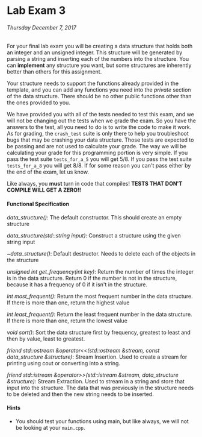 # Lab Exam 3 #
###### Thursday December 7, 2017 ######

For your final lab exam you will be creating a data structure that holds both an integer and an unsigned integer. This structure will be generated by parsing a string and inserting each of the numbers into the structure. You can **implement** any structure you want, but some structures are inherently better than others for this assignment. 

Your structure needs to support the functions already provided in the template, and you can add any functions you need into the *private* section of the data structure. There should be no other public functions other than the ones provided to you. 

We have provided you with all of the tests needed to test this exam, and we will not be changing out the tests when we grade the exam. So you have the answers to the test, all you need to do is to write the code to make it work. As for grading, the `crash_test` suite is only there to help you troubleshoot bugs that may be crashing your data structure. Those tests are expected to be passing and are not used to calculate your grade. The way we will be calculating your grade for this programming portion is very simple. If you pass the test suite `tests_for_a_5` you will get 5/8. If you pass the test suite `tests_for_a_8` you will get 8/8. If for some reason you can't pass either by the end of the exam, let us know. 

Like always, you **must** turn in code that compiles! **TESTS THAT DON'T COMPILE WILL GET A ZERO!!** 


#### Functional Specification ####
*data_structure()*: The default constructor. This should create an empty structure

*data_structure(std::string input)*: Construct a structure using the given string input 

*~data_structure()*: Default destructor. Needs to delete each of the objects in the structure
 
*unsigned int get_frequency(int key)*: Return the number of times the integer is in the data structure. Return 0 if the number is not in the structure, because it has a frequency of 0 if it isn't in the structure.

*int most_frequent()*: Return the most frequent number in the data structure. If there is more than one, return the highest value

*int least_frequent()*: Return the least frequent number in the data structure. If there is more than one, return the lowest value

*void sort()*: Sort the data structure first by frequency, greatest to least and then by value, least to greatest.

*friend std::ostream &operator<<(std::ostream &stream, const data_structure &structure)*: Stream Insertion. Used to create a stream for printing using cout or converting into a string.

*friend std::istream &operator>>(std::istream &stream, data_structure &structure)*: Stream Extraction. Used to stream in a string and store that input into the structure. The data that was previously in the structure needs to be deleted and then the new string needs to be inserted. 
    

#### Hints ####
* You should test your functions using main, but like always, we will not be looking at your `main.cpp`.

  

